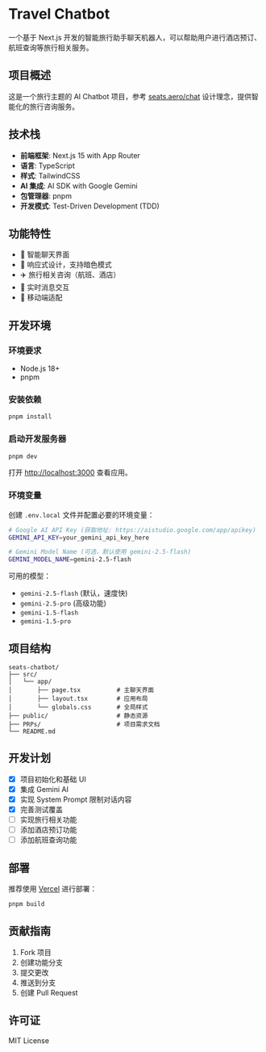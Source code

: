 # Travel Chatbot

一个基于 Next.js 开发的智能旅行助手聊天机器人，可以帮助用户进行酒店预订、航班查询等旅行相关服务。

## 项目概述

这是一个旅行主题的 AI Chatbot 项目，参考 [seats.aero/chat](https://seats.aero/chat) 设计理念，提供智能化的旅行咨询服务。

## 技术栈

- **前端框架**: Next.js 15 with App Router
- **语言**: TypeScript
- **样式**: TailwindCSS
- **AI 集成**: AI SDK with Google Gemini
- **包管理器**: pnpm
- **开发模式**: Test-Driven Development (TDD)

## 功能特性

- 🤖 智能聊天界面
- 🎨 响应式设计，支持暗色模式
- ✈️ 旅行相关咨询（航班、酒店）
- 🔄 实时消息交互
- 📱 移动端适配

## 开发环境

### 环境要求

- Node.js 18+
- pnpm

### 安装依赖

```bash
pnpm install
```

### 启动开发服务器

```bash
pnpm dev
```

打开 [http://localhost:3000](http://localhost:3000) 查看应用。

### 环境变量

创建 `.env.local` 文件并配置必要的环境变量：

```bash
# Google AI API Key (获取地址: https://aistudio.google.com/app/apikey)
GEMINI_API_KEY=your_gemini_api_key_here

# Gemini Model Name (可选，默认使用 gemini-2.5-flash)
GEMINI_MODEL_NAME=gemini-2.5-flash
```

可用的模型：
- `gemini-2.5-flash` (默认，速度快)
- `gemini-2.5-pro` (高级功能)
- `gemini-1.5-flash` 
- `gemini-1.5-pro`

## 项目结构

```
seats-chatbot/
├── src/
│   └── app/
│       ├── page.tsx          # 主聊天界面
│       ├── layout.tsx        # 应用布局
│       └── globals.css       # 全局样式
├── public/                   # 静态资源
├── PRPs/                     # 项目需求文档
└── README.md
```

## 开发计划

- [x] 项目初始化和基础 UI
- [x] 集成 Gemini AI
- [x] 实现 System Prompt 限制对话内容
- [x] 完善测试覆盖
- [ ] 实现旅行相关功能
- [ ] 添加酒店预订功能
- [ ] 添加航班查询功能

## 部署

推荐使用 [Vercel](https://vercel.com) 进行部署：

```bash
pnpm build
```

## 贡献指南

1. Fork 项目
2. 创建功能分支
3. 提交更改
4. 推送到分支
5. 创建 Pull Request

## 许可证

MIT License
